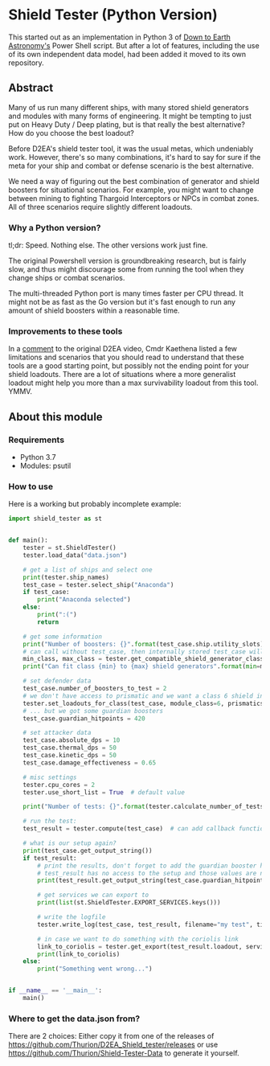 # Shield Tester (Python Version)
This started out as an implementation in Python 3 of [Down to Earth Astronomy's](https://github.com/DownToEarthAstronomy/D2EA_Shield_tester) Power Shell script. But after a lot of features, including the use of its own independent data model, had been added it moved to its own repository.

## Abstract
Many of us run many different ships, with many stored shield generators and modules with many forms of engineering. It might be tempting to just put on Heavy Duty / Deep plating, but is that really the best alternative? How do you choose the best loadout? 

Before D2EA's shield tester tool, it was the usual metas, which undeniably work. However, there's so many combinations, it's hard to say for sure if the meta for your ship and combat or defense scenario is the best alternative. 

We need a way of figuring out the best combination of generator and shield boosters for situational scenarios. For example, you might want to change between mining to fighting Thargoid Interceptors or NPCs in combat zones. All of three scenarios require slightly different loadouts. 

### Why a Python version? 
tl;dr: Speed. Nothing else. The other versions work just fine. 

The original Powershell version is groundbreaking research, but is fairly slow, and thus might discourage some from running the tool when they change ships or combat scenarios. 

The multi-threaded Python port is many times faster per CPU thread. It might not be as fast as the Go version but it's fast enough to run any amount of shield boosters within a reasonable time.

### Improvements to these tools
In a [comment](https://www.youtube.com/watch?v=87DMWz8IeEE&lc=Ugz-fl387Mi0ePTFCZ94AaABAg) to the original D2EA video, Cmdr Kaethena listed a few limitations and scenarios that you should read to understand that these tools are a good starting point, but possibly not the ending point for your shield loadouts. There are a lot of situations where a more generalist loadout might help you more than a max survivability loadout from this tool. YMMV. 

## About this module

### Requirements

* Python 3.7
* Modules: psutil

### How to use
Here is a working but probably incomplete example:
```python
import shield_tester as st


def main():
    tester = st.ShieldTester()
    tester.load_data("data.json")

    # get a list of ships and select one
    print(tester.ship_names)
    test_case = tester.select_ship("Anaconda")
    if test_case:
        print("Anaconda selected")
    else:
        print(":(")
        return

    # get some information
    print("Number of boosters: {}".format(test_case.ship.utility_slots))
    # can call without test_case, then internally stored test_case will be used
    min_class, max_class = tester.get_compatible_shield_generator_classes(test_case.ship)
    print("Can fit class {min} to {max} shield generators".format(min=min_class, max=max_class))

    # set defender data
    test_case.number_of_boosters_to_test = 2
    # we don't have access to prismatic and we want a class 6 shield instead
    tester.set_loadouts_for_class(test_case, module_class=6, prismatics=False)
    # ... but we got some guardian boosters
    test_case.guardian_hitpoints = 420

    # set attacker data
    test_case.absolute_dps = 10
    test_case.thermal_dps = 50
    test_case.kinetic_dps = 50
    test_case.damage_effectiveness = 0.65

    # misc settings
    tester.cpu_cores = 2
    tester.use_short_list = True  # default value

    print("Number of tests: {}".format(tester.calculate_number_of_tests(test_case)))

    # run the test:
    test_result = tester.compute(test_case)  # can add callback function and a simple queue for messages

    # what is our setup again?
    print(test_case.get_output_string())
    if test_result:
        # print the results, don't forget to add the guardian booster hitpoints.
        # test_result has no access to the setup and those values are not stored
        print(test_result.get_output_string(test_case.guardian_hitpoints))

        # get services we can export to
        print(list(st.ShieldTester.EXPORT_SERVICES.keys()))

        # write the logfile
        tester.write_log(test_case, test_result, filename="my test", time_and_name=True, include_service="Coriolis")

        # in case we want to do something with the coriolis link
        link_to_coriolis = tester.get_export(test_result.loadout, service="Coriolis")
        print(link_to_coriolis)
    else:
        print("Something went wrong...")


if __name__ == '__main__':
    main()
```

### Where to get the data.json from?
There are 2 choices: Either copy it from one of the releases of https://github.com/Thurion/D2EA_Shield_tester/releases or use https://github.com/Thurion/Shield-Tester-Data to generate it yourself.
